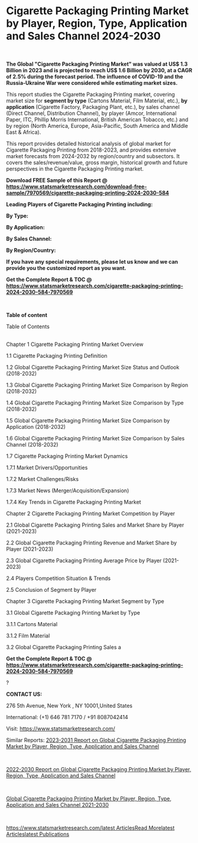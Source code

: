 <h1>Cigarette Packaging Printing Market by Player, Region, Type, Application and Sales Channel 2024-2030</h1><br/><p><strong>The Global "Cigarette Packaging Printing Market" was valued at US$ 1.3 Billion in 2023 and is projected to reach US$ 1.6 Billion by 2030, at a <strong>CAGR</strong> of 2.5% during the forecast period. The influence of COVID-19 and the Russia-Ukraine War were considered while estimating market sizes.</strong></p>
 
 
 
 <p>This report studies the Cigarette Packaging Printing market, covering market size for <strong>segment by type</strong> (Cartons Material, Film Material, etc.), <strong>by application</strong> (Cigarette Factory, Packaging Plant, etc.), by sales channel (Direct Channel, Distribution Channel), by player (Amcor, International Paper, ITC, Phillip Morris International, British American Tobacco, etc.) and by region (North America, Europe, Asia-Pacific, South America and Middle East & Africa).</p>
 
 
 
 <p>This report provides detailed historical analysis of global market for Cigarette Packaging Printing from 2018-2023, and provides extensive market forecasts from 2024-2032 by region/country and subsectors. It covers the sales/revenue/value, gross margin, historical growth and future perspectives in the Cigarette Packaging Printing market.</p>
 
 
 
 <p><strong>Download FREE Sample of this Report @ <a href="https://www.statsmarketresearch.com/download-free-sample/7970569/cigarette-packaging-printing-2024-2030-584">https://www.statsmarketresearch.com/download-free-sample/7970569/cigarette-packaging-printing-2024-2030-584</a></strong></p>
 
 
 
 <p><strong>Leading Players of Cigarette Packaging Printing including:</strong></p>
 
 
 
 <p><strong>By Type:</strong></p>
 
 
 
 <p><strong><strong>By Application</strong>:</strong></p>
 
 
 
 <p><strong>By Sales Channel:</strong></p>
 
 
 
 <p><strong>By Region/Country:</strong></p>
 
 
 
 <p><strong>If you have any special requirements, please let us know and we can provide you the customized report as you want.</strong></p>
 
 
 
 <div><b>Get the Complete Report & TOC @ <a href="https://www.statsmarketresearch.com/cigarette-packaging-printing-2024-2030-584-7970569">https://www.statsmarketresearch.com/cigarette-packaging-printing-2024-2030-584-7970569</a></b></div>
 
 
 
 <p><br />
 
 <b>Table of content</b></p>
 
 
 
 <p>Table of Contents<br />
 
 <br />
 
 Chapter 1 Cigarette Packaging Printing Market Overview<br />
 
 1.1 Cigarette Packaging Printing Definition<br />
 
 1.2 Global Cigarette Packaging Printing Market Size Status and Outlook (2018-2032)<br />
 
 1.3 Global Cigarette Packaging Printing Market Size Comparison by Region (2018-2032)<br />
 
 1.4 Global Cigarette Packaging Printing Market Size Comparison by Type (2018-2032)<br />
 
 1.5 Global Cigarette Packaging Printing Market Size Comparison by Application (2018-2032)<br />
 
 1.6 Global Cigarette Packaging Printing Market Size Comparison by Sales Channel (2018-2032)<br />
 
 1.7 Cigarette Packaging Printing Market Dynamics<br />
 
 1.7.1 Market Drivers/Opportunities<br />
 
 1.7.2 Market Challenges/Risks<br />
 
 1.7.3 Market News (Merger/Acquisition/Expansion)<br />
 
 1.7.4 Key Trends in Cigarette Packaging Printing Market<br />
 
 Chapter 2 Cigarette Packaging Printing Market Competition by Player<br />
 
 2.1 Global Cigarette Packaging Printing Sales and Market Share by Player (2021-2023)<br />
 
 2.2 Global Cigarette Packaging Printing Revenue and Market Share by Player (2021-2023)<br />
 
 2.3 Global Cigarette Packaging Printing Average Price by Player (2021-2023)<br />
 
 2.4 Players Competition Situation & Trends<br />
 
 2.5 Conclusion of Segment by Player<br />
 
 Chapter 3 Cigarette Packaging Printing Market Segment by Type<br />
 
 3.1 Global Cigarette Packaging Printing Market by Type<br />
 
 3.1.1 Cartons Material<br />
 
 3.1.2 Film Material<br />
 
 3.2 Global Cigarette Packaging Printing Sales a</p>
 
 
 
 <div><b>Get the Complete Report & TOC @ <a href="https://www.statsmarketresearch.com/cigarette-packaging-printing-2024-2030-584-7970569">https://www.statsmarketresearch.com/cigarette-packaging-printing-2024-2030-584-7970569</a></b></div>
 
 
 
 <p>? </p>
 
 
 
 <p><b>CONTACT US:</b><br />
 
 276 5th Avenue, New York , NY 10001,United States<br />
 
 International: (+1) 646 781 7170 / +91 8087042414<br />
 
 Visit: <a href="https://www.statsmarketresearch.com/">https://www.statsmarketresearch.com/</a><br />
 
 Similar Reports: <a href="https://www.statsmarketresearch.com/cigarette-packaging-printing-2024-2030-584-7970569">2023-2031 Report on Global Cigarette Packaging Printing Market by Player, Region, Type, Application and Sales Channel</a><br />
 
 <br />
 
 <a href="https://www.statsmarketresearch.com/cigarette-packaging-printing-2024-2030-584-7970569">2022-2030 Report on Global Cigarette Packaging Printing Market by Player, Region, Type, Application and Sales Channel</a><br />
 
 <br />
 
 <a href="https://www.statsmarketresearch.com/cigarette-packaging-printing-2024-2030-584-7970569">Global Cigarette Packaging Printing Market by Player, Region, Type, Application and Sales Channel 2021-2030</a><br />
 
 <br />
 
 <a href="https://gyeongbokgung.com">https://www.statsmarketresearch.com/</a><a href="https://hallyeomaritime.com">latest Articles</a><a href="https://jingwansa.com">Read More</a><a href="https://nguoiviet.jp/">latest Articles</a><a href="https://www.intelmarketresearch.com/">latest Publications</a></p>